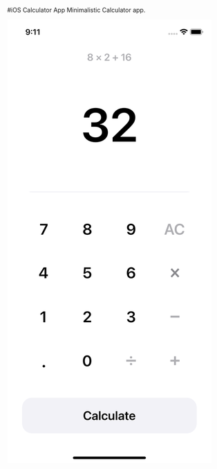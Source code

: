 #iOS  Calculator App
Minimalistic Calculator app.

![Preview](https://github.com/imjaked/Calculator-App/blob/main/Preview.png)

